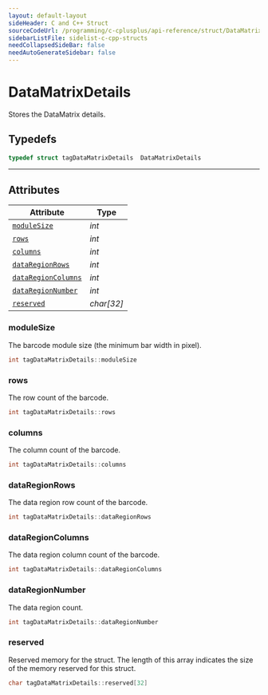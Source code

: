 ```yaml
---
layout: default-layout
sideHeader: C and C++ Struct
sourceCodeUrl: /programming/c-cplusplus/api-reference/struct/DataMatrixDetails.md
sidebarListFile: sidelist-c-cpp-structs
needCollapsedSideBar: false
needAutoGenerateSidebar: false
---
```



# DataMatrixDetails
Stores the DataMatrix details.

## Typedefs

```cpp
typedef struct tagDataMatrixDetails  DataMatrixDetails
```  

---

## Attributes
  
| Attribute | Type |
|---------- | ---- |
| [`moduleSize`](#modulesize) | *int* |
| [`rows`](#rows) | *int* | 
| [`columns`](#columns) | *int* |
| [`dataRegionRows`](#dataregionrows) | *int* | 
| [`dataRegionColumns`](#dataregioncolumns) | *int* |
| [`dataRegionNumber`](#dataregionnumber) | *int* |
| [`reserved`](#reserved) | *char\[32\]* |


### moduleSize
The barcode module size (the minimum bar width in pixel).
```cpp
int tagDataMatrixDetails::moduleSize
```

### rows
The row count of the barcode.
```cpp
int tagDataMatrixDetails::rows
```

### columns
The column count of the barcode.
```cpp
int tagDataMatrixDetails::columns
```

### dataRegionRows 
The data region row count of the barcode.
```cpp
int tagDataMatrixDetails::dataRegionRows
```

### dataRegionColumns
The data region column count of the barcode.
```cpp
int tagDataMatrixDetails::dataRegionColumns
```

### dataRegionNumber
The data region count.
```cpp
int tagDataMatrixDetails::dataRegionNumber
```

### reserved
Reserved memory for the struct. The length of this array indicates the size of the memory reserved for this struct.
```cpp
char tagDataMatrixDetails::reserved[32]
```
